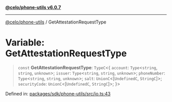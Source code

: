 [**@celo/phone-utils v6.0.7**](../README.md)

***

[@celo/phone-utils](../globals.md) / GetAttestationRequestType

# Variable: GetAttestationRequestType

> `const` **GetAttestationRequestType**: `TypeC`\<\{ `account`: `Type`\<`string`, `string`, `unknown`\>; `issuer`: `Type`\<`string`, `string`, `unknown`\>; `phoneNumber`: `Type`\<`string`, `string`, `unknown`\>; `salt`: `UnionC`\<\[`UndefinedC`, `StringC`\]\>; `securityCode`: `UnionC`\<\[`UndefinedC`, `StringC`\]\>; \}\>

Defined in: [packages/sdk/phone-utils/src/io.ts:43](https://github.com/celo-org/developer-tooling/blob/master/packages/sdk/phone-utils/src/io.ts#L43)
